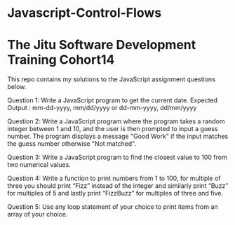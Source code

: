 # Javascript-Control-Flows 
# The Jitu Software Development Training Cohort14
This repo contains my solutions to the JavaScript assignment questions below.

Question 1: 
Write a JavaScript program to get the current date.
Expected Output :
mm-dd-yyyy, mm/dd/yyyy or dd-mm-yyyy, dd/mm/yyyy

Question 2: 
Write a JavaScript program where the program takes a random integer between 1 and 10, and the user is then prompted to input a guess number. The program displays a message "Good Work" if the input matches the guess number otherwise "Not matched".

Question 3: 
Write a JavaScript program to find the closest value to 100 from two numerical values.

Question 4: 
Write a function to print numbers from 1 to 100, for multiple of three you should print “Fizz” instead of the integer and similarly print “Buzz” for multiples of 5 and lastly print “FizzBuzz” for multiples of three and five.

Question 5: 
Use any loop statement of your choice to print items from an array of your choice.

